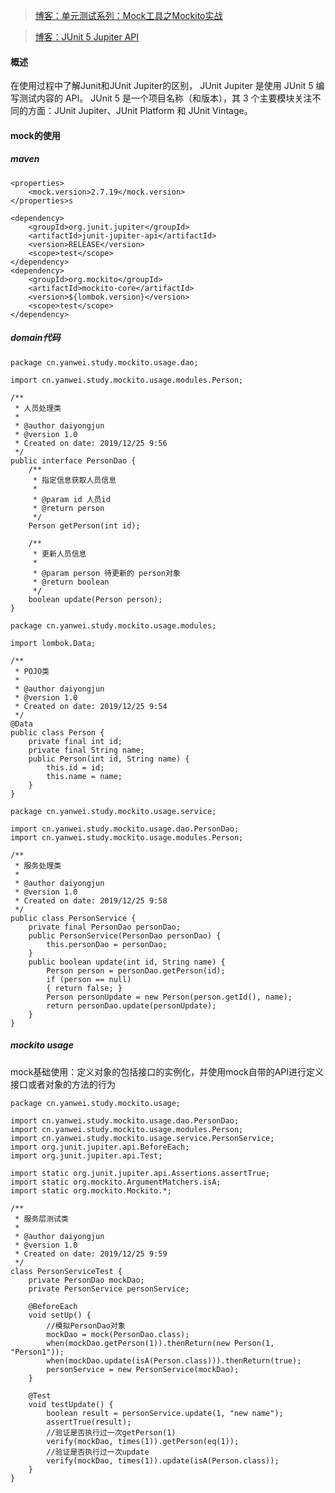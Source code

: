 >[博客：单元测试系列：Mock工具之Mockito实战](https://www.cnblogs.com/zishi/p/6780719.html "单元测试系列：Mock工具之Mockito实战")

>[博客：JUnit 5 Jupiter API](https://www.ibm.com/developerworks/cn/java/j-introducing-junit5-part1-jupiter-api/index.html "JUnit 5 Jupiter API")


#### 概述
在使用过程中了解Junit和JUnit Jupiter的区别，
JUnit Jupiter 是使用 JUnit 5 编写测试内容的 API。
JUnit 5 是一个项目名称（和版本），其 3 个主要模块关注不同的方面：JUnit Jupiter、JUnit Platform 和 JUnit Vintage。


#### mock的使用
##### maven
```
<properties>
	<mock.version>2.7.19</mock.version>
</properties>s

<dependency>
    <groupId>org.junit.jupiter</groupId>
    <artifactId>junit-jupiter-api</artifactId>
    <version>RELEASE</version>
    <scope>test</scope>
</dependency>
<dependency>
    <groupId>org.mockito</groupId>
    <artifactId>mockito-core</artifactId>
    <version>${lombok.version}</version>
    <scope>test</scope>
</dependency>
```
##### domain代码
```
package cn.yanwei.study.mockito.usage.dao;

import cn.yanwei.study.mockito.usage.modules.Person;

/**
 * 人员处理类
 *
 * @author daiyongjun
 * @version 1.0
 * Created on date: 2019/12/25 9:56
 */
public interface PersonDao {
    /**
     * 指定信息获取人员信息
     *
     * @param id 人员id
     * @return person
     */
    Person getPerson(int id);

    /**
     * 更新人员信息
     *
     * @param person 待更新的 person对象
     * @return boolean
     */
    boolean update(Person person);
}
```
```
package cn.yanwei.study.mockito.usage.modules;

import lombok.Data;

/**
 * POJO类
 *
 * @author daiyongjun
 * @version 1.0
 * Created on date: 2019/12/25 9:54
 */
@Data
public class Person {
    private final int id;
    private final String name;
    public Person(int id, String name) {
        this.id = id;
        this.name = name;
    }
}
```
```
package cn.yanwei.study.mockito.usage.service;

import cn.yanwei.study.mockito.usage.dao.PersonDao;
import cn.yanwei.study.mockito.usage.modules.Person;

/**
 * 服务处理类
 *
 * @author daiyongjun
 * @version 1.0
 * Created on date: 2019/12/25 9:58
 */
public class PersonService {
    private final PersonDao personDao;
    public PersonService(PersonDao personDao) {
        this.personDao = personDao;
    }
    public boolean update(int id, String name) {
        Person person = personDao.getPerson(id);
        if (person == null)
        { return false; }
        Person personUpdate = new Person(person.getId(), name);
        return personDao.update(personUpdate);
    }
}
```
##### mockito usage
mock基础使用：定义对象的包括接口的实例化，并使用mock自带的API进行定义接口或者对象的方法的行为
```
package cn.yanwei.study.mockito.usage;

import cn.yanwei.study.mockito.usage.dao.PersonDao;
import cn.yanwei.study.mockito.usage.modules.Person;
import cn.yanwei.study.mockito.usage.service.PersonService;
import org.junit.jupiter.api.BeforeEach;
import org.junit.jupiter.api.Test;

import static org.junit.jupiter.api.Assertions.assertTrue;
import static org.mockito.ArgumentMatchers.isA;
import static org.mockito.Mockito.*;

/**
 * 服务层测试类
 *
 * @author daiyongjun
 * @version 1.0
 * Created on date: 2019/12/25 9:59
 */
class PersonServiceTest {
    private PersonDao mockDao;
    private PersonService personService;

    @BeforeEach
    void setUp() {
        //模拟PersonDao对象
        mockDao = mock(PersonDao.class);
        when(mockDao.getPerson(1)).thenReturn(new Person(1, "Person1"));
        when(mockDao.update(isA(Person.class))).thenReturn(true);
        personService = new PersonService(mockDao);
    }

    @Test
    void testUpdate() {
        boolean result = personService.update(1, "new name");
        assertTrue(result);
        //验证是否执行过一次getPerson(1)
        verify(mockDao, times(1)).getPerson(eq(1));
        //验证是否执行过一次update
        verify(mockDao, times(1)).update(isA(Person.class));
    }
}
```